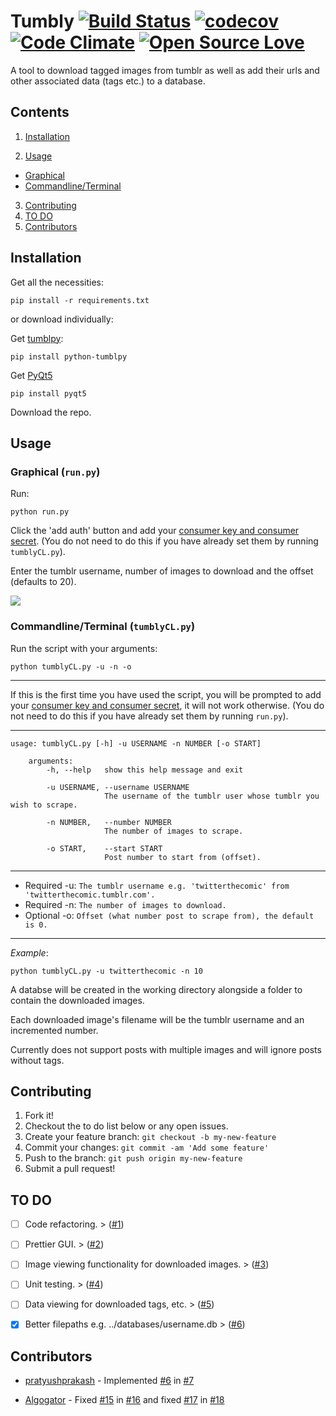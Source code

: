 # Tumbly [![Build Status](https://travis-ci.org/BryceFury/tumbly.svg?branch=master)](https://travis-ci.org/BryceFury/tumbly) [![codecov](https://codecov.io/gh/BryceFury/tumbly/branch/master/graph/badge.svg)](https://codecov.io/gh/BryceFury/tumbly) [![Code Climate](https://codeclimate.com/repos/57f7356ba06b6a2fa8001247/badges/037f6832825799fa607f/gpa.svg)](https://codeclimate.com/repos/57f7356ba06b6a2fa8001247/feed) [![Open Source Love](https://badges.frapsoft.com/os/mit/mit.svg?v=102)](https://github.com/ellerbrock/open-source-badge/)


A tool to download tagged images from tumblr as well as add their urls and other associated data (tags etc.) to a database.


## Contents  
1. [Installation](#installation)

2. [Usage](#usage)
 - [Graphical](#graphical)
 - [Commandline/Terminal](#terminal)
 
3. [Contributing](#contributing)
4. [TO DO](#todo)
4. [Contributors](#contributors)
  
  
## Installation<a name="installation"/>

Get all the necessities:
    
    pip install -r requirements.txt
    
or download individually:

Get [tumblpy](https://github.com/michaelhelmick/python-tumblpy):

    pip install python-tumblpy
    
Get [PyQt5](https://www.riverbankcomputing.com/software/pyqt/download5)

    pip install pyqt5

Download the repo.


## Usage<a name="usage"/>

### Graphical<a name="graphical"/> (```run.py```)

Run:

    python run.py

Click the 'add auth' button and add your [consumer key and consumer secret](https://www.tumblr.com/docs/en/api/v2). 
(You do not need to do this if you have already set them by running ```tumblyCL.py```).
   
Enter the tumblr username, number of images to download and the offset (defaults to 20).

![](https://raw.githubusercontent.com/BryceFury/tumbly/master/assets/screenshots/tumbly_screenshot.png)


### Commandline/Terminal<a name="terminal"/> (```tumblyCL.py```)


Run the script with your arguments:

    python tumblyCL.py -u -n -o
    
***

If this is the first time you have used the script, you will be prompted to add your [consumer key and consumer secret](https://www.tumblr.com/docs/en/api/v2), it will not work otherwise.
(You do not need to do this if you have already set them by running ```run.py```).

***
    usage: tumblyCL.py [-h] -u USERNAME -n NUMBER [-o START]

        arguments:
            -h, --help   show this help message and exit
        
            -u USERNAME, --username USERNAME
                         The username of the tumblr user whose tumblr you wish to scrape.
                     
            -n NUMBER,   --number NUMBER
                         The number of images to scrape.
                     
            -o START,    --start START
                         Post number to start from (offset).
                         
***

- Required -u: ```The tumblr username e.g. 'twitterthecomic' from 'twitterthecomic.tumblr.com'.```
- Required -n: ```The number of images to download.```
- Optional -o: ```Offset (what number post to scrape from), the default is 0.```

***

_Example_:

    python tumblyCL.py -u twitterthecomic -n 10

A databse will be created in the working directory alongside a folder to contain the downloaded images.

Each downloaded image's filename will be the tumblr username and an incremented number.

Currently does not support posts with multiple images and will ignore posts without tags.


## Contributing<a name="contributing"/> 
1. Fork it!
2. Checkout the to do list below or any open issues.
3. Create your feature branch: `git checkout -b my-new-feature`
4. Commit your changes: `git commit -am 'Add some feature'`
5. Push to the branch: `git push origin my-new-feature`
6. Submit a pull request!


## TO DO<a name="todo"/> 

- [ ] Code refactoring. > ([#1](https://github.com/BryceFury/tumbly/issues/1))
- [ ] Prettier GUI. > ([#2](https://github.com/BryceFury/tumbly/issues/2))
- [ ] Image viewing functionality for downloaded images. > ([#3](https://github.com/BryceFury/tumbly/issues/3))
- [ ] Unit testing. > ([#4](https://github.com/BryceFury/tumbly/issues/4))
- [ ] Data viewing for downloaded tags, etc. > ([#5](https://github.com/BryceFury/tumbly/issues/5))
- [X] Better filepaths e.g. ../databases/username.db > ([#6](https://github.com/BryceFury/tumbly/issues/6))


## Contributors<a name="contributors"/> 
- [pratyushprakash](https://github.com/pratyushprakash) - Implemented [#6](https://github.com/BryceFury/tumbly/issues/6) in [#7](https://github.com/BryceFury/tumbly/pull/7)

- [Algogator](https://github.com/Algogator) - Fixed [#15](https://github.com/BryceFury/tumbly/pull/15) in [#16](https://github.com/BryceFury/tumbly/pull/16) and fixed [#17](https://github.com/BryceFury/tumbly/pull/17) in [#18](https://github.com/BryceFury/tumbly/pull/18)



